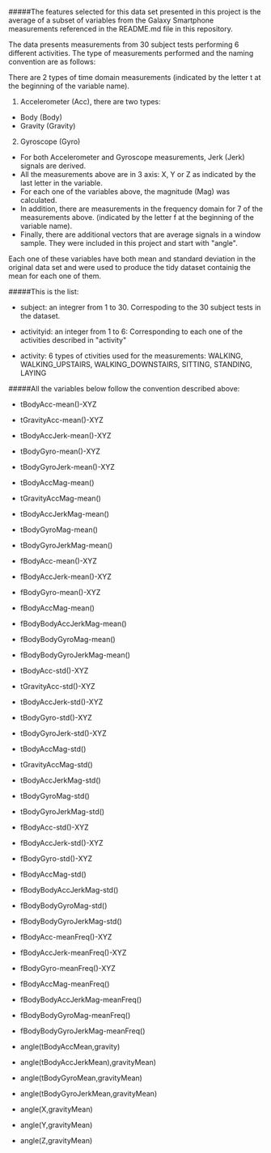 #####The features selected for this data set presented in this project is the average of a subset of variables from the Galaxy Smartphone measurements referenced in the README.md file in this repository.

The data presents measurements from  30 subject tests performing 6 different activities. The type of measurements performed and the naming convention are as follows:

There are 2 types of time domain measurements (indicated by the letter t at the beginning of the variable name).

1. Accelerometer (Acc), there are two types:
  - Body (Body)
  - Gravity (Gravity)

2. Gyroscope (Gyro)

- For both Accelerometer and Gyroscope measurements, Jerk (Jerk) signals are derived.
- All the measurements above are in 3 axis: X, Y or Z as indicated by the last letter in the variable.
- For each one of the variables above, the magnitude (Mag) was calculated.
- In addition, there are measurements in the frequency domain for 7 of the measurements above. (indicated by the letter f at the beginning of the variable name).
- Finally, there are additional vectors that are average signals in a window sample. They were included in this project and start with "angle".

Each one of these variables have both mean and standard deviation in the original data set and were used to produce the tidy dataset containig the mean for each one of them.
 
#####This is the list:

- subject: an integrer from 1 to 30. Correspoding to the 30 subject tests in  the dataset.

- activityid: an integer from 1 to 6: Corresponding to each one of the activities described in "activity"

- activity: 6 types of ctivities used for the measurements: WALKING, WALKING_UPSTAIRS, WALKING_DOWNSTAIRS, SITTING, STANDING, LAYING

#####All the variables below follow the convention described above:

- tBodyAcc-mean()-XYZ

- tGravityAcc-mean()-XYZ

- tBodyAccJerk-mean()-XYZ

- tBodyGyro-mean()-XYZ

- tBodyGyroJerk-mean()-XYZ

- tBodyAccMag-mean()

- tGravityAccMag-mean()

- tBodyAccJerkMag-mean()

- tBodyGyroMag-mean()
 
- tBodyGyroJerkMag-mean()

- fBodyAcc-mean()-XYZ

- fBodyAccJerk-mean()-XYZ

- fBodyGyro-mean()-XYZ

- fBodyAccMag-mean()

- fBodyBodyAccJerkMag-mean()

- fBodyBodyGyroMag-mean()

- fBodyBodyGyroJerkMag-mean()

- tBodyAcc-std()-XYZ

- tGravityAcc-std()-XYZ

- tBodyAccJerk-std()-XYZ

- tBodyGyro-std()-XYZ

- tBodyGyroJerk-std()-XYZ

- tBodyAccMag-std()

- tGravityAccMag-std()

- tBodyAccJerkMag-std()

- tBodyGyroMag-std()

- tBodyGyroJerkMag-std()

- fBodyAcc-std()-XYZ

- fBodyAccJerk-std()-XYZ

- fBodyGyro-std()-XYZ

- fBodyAccMag-std()

- fBodyBodyAccJerkMag-std()

- fBodyBodyGyroMag-std()

- fBodyBodyGyroJerkMag-std()

- fBodyAcc-meanFreq()-XYZ

- fBodyAccJerk-meanFreq()-XYZ

- fBodyGyro-meanFreq()-XYZ

- fBodyAccMag-meanFreq()

- fBodyBodyAccJerkMag-meanFreq()

- fBodyBodyGyroMag-meanFreq()

- fBodyBodyGyroJerkMag-meanFreq()

- angle(tBodyAccMean,gravity)

- angle(tBodyAccJerkMean),gravityMean)

- angle(tBodyGyroMean,gravityMean)

- angle(tBodyGyroJerkMean,gravityMean)

- angle(X,gravityMean)

- angle(Y,gravityMean)

- angle(Z,gravityMean)
